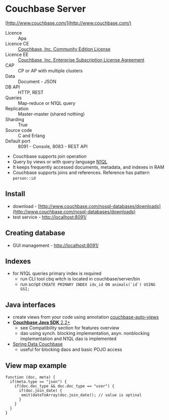 # Couchbase Server
[http://www.couchbase.com/](http://www.couchbase.com/)

<dl>
    <dt>Licence</dt>
    <dd>Apa</dd>
    <dt>Licence CE</dt>
    <dd><a href="http://www.couchbase.com/community">Couchbase, Inc. Community Edition License</a></dd>
    <dt>Licence EE</dt>
    <dd><a href="http://www.couchbase.com/agreement/subscription">Couchbase, Inc. Enterprise Subscription License Agreement</a></dd>
    <dt>CAP<dt>
    <dd>CP or AP with multiple clusters</dd>
    <dt>Data</dt>
    <dd>Document - JSON</dd>
    <dt>DB API</dt>
    <dd>HTTP, REST</dd>
    <dt>Queries<dt>
    <dd>Map-reduce or N1QL query</dd>
    <dt>Replication</dt>
    <dd>Master-master (shared nothing)</dd>
    <dt>Sharding</dt>
    <dd>True</dd>
    <dt>Source code</dt>
    <dd>C and Erlang</dd>
    <dt>Default port</dt>
    <dd>
    8091 - Console,
    8083 - REST API
    </dd>
</dl>

* Couchbase supports join operation
* Query by views or with query language [N1QL](http://query.pub.couchbase.com/tutorial)
* It keeps frequently accessed documents, metadata, and indexes in RAM
* Couchbase supports joins and references. Reference has pattern ```person::id```

## Install

* download - [http://www.couchbase.com/nosql-databases/downloads](http://www.couchbase.com/nosql-databases/downloads)
* test service - [http://localhost:8091/](http://localhost:8091/)

## Creating database

* GUI management - [http://localhost:8091/](http://localhost:8091/)

## Indexes

* for N1QL queries primary index is required
    * run CLI tool cbq witch is located in couchbase/server/bin
    * run script ```CREATE PRIMARY INDEX idx_id ON animals(`id`) USING GSI;```

## Java interfaces

* create views from your code using annotation [couchbase-auto-views](https://github.com/biins/couchbase-auto-views)
* [**Couchbase Java SDK** 2.2+](http://docs.couchbase.com/developer/java-2.1/overview.html)
    * see Compatibility section for features overview
    * dao using synch. blocking implementation, asyn. nonblocking implementation and N1QL dao is implemented
* [Spring Data Couchbase](http://projects.spring.io/spring-data-couchbase/)
    * useful for blocking daos and basic POJO access

## View map example

```
function (doc, meta) {
  if(meta.type == "json") {
    if(doc.doc_type && doc.doc_type == "user") {
      if(doc.join_date) {
       emit(dateToArray(doc.join_date)); // value is optinal
      }
    }
  }
}
```